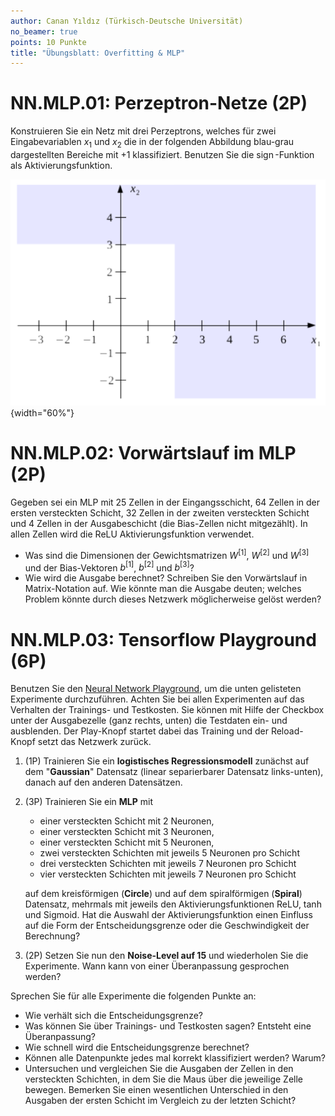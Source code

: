 ```yaml
---
author: Canan Yıldız (Türkisch-Deutsche Universität)
no_beamer: true
points: 10 Punkte
title: "Übungsblatt: Overfitting & MLP"
---
```


# NN.MLP.01: Perzeptron-Netze (2P)

Konstruieren Sie ein Netz mit drei Perzeptrons, welches für zwei Eingabevariablen
$x_1$ und $x_2$ die in der folgenden Abbildung blau-grau dargestellten Bereiche mit
+1 klassifiziert. Benutzen Sie die $\operatorname{sign}$-Funktion als
Aktivierungsfunktion.

![Abbildung 1](images/perzeptron_netz.png){width="60%"}

# NN.MLP.02: Vorwärtslauf im MLP (2P)

Gegeben sei ein MLP mit 25 Zellen in der Eingangsschicht, 64 Zellen in der ersten
versteckten Schicht, 32 Zellen in der zweiten versteckten Schicht und 4 Zellen in
der Ausgabeschicht (die Bias-Zellen nicht mitgezählt). In allen Zellen wird die ReLU
Aktivierungsfunktion verwendet.

-   Was sind die Dimensionen der Gewichtsmatrizen $W^{[1]}$, $W^{[2]}$ und $W^{[3]}$
    und der Bias-Vektoren $b^{[1]}$, $b^{[2]}$ und $b^{[3]}$?
-   Wie wird die Ausgabe berechnet? Schreiben Sie den Vorwärtslauf in
    Matrix-Notation auf. Wie könnte man die Ausgabe deuten; welches Problem könnte
    durch dieses Netzwerk möglicherweise gelöst werden?

# NN.MLP.03: Tensorflow Playground (6P)

Benutzen Sie den [Neural Network Playground](https://playground.tensorflow.org/), um
die unten gelisteten Experimente durchzuführen. Achten Sie bei allen Experimenten
auf das Verhalten der Trainings- und Testkosten. Sie können mit Hilfe der Checkbox
unter der Ausgabezelle (ganz rechts, unten) die Testdaten ein- und ausblenden. Der
Play-Knopf startet dabei das Training und der Reload-Knopf setzt das Netzwerk
zurück.

1.  (1P) Trainieren Sie ein **logistisches Regressionsmodell** zunächst auf dem
    "**Gaussian**" Datensatz (linear separierbarer Datensatz links-unten), danach
    auf den anderen Datensätzen.

2.  (3P) Trainieren Sie ein **MLP** mit

    -   einer versteckten Schicht mit 2 Neuronen,
    -   einer versteckten Schicht mit 3 Neuronen,
    -   einer versteckten Schicht mit 5 Neuronen,
    -   zwei versteckten Schichten mit jeweils 5 Neuronen pro Schicht
    -   drei versteckten Schichten mit jeweils 7 Neuronen pro Schicht
    -   vier versteckten Schichten mit jeweils 7 Neuronen pro Schicht

    auf dem kreisförmigen (**Circle**) und auf dem spiralförmigen (**Spiral**)
    Datensatz, mehrmals mit jeweils den Aktivierungsfunktionen ReLU, tanh und
    Sigmoid. Hat die Auswahl der Aktivierungsfunktion einen Einfluss auf die Form
    der Entscheidungsgrenze oder die Geschwindigkeit der Berechnung?

3.  (2P) Setzen Sie nun den **Noise-Level auf 15** und wiederholen Sie die
    Experimente. Wann kann von einer Überanpassung gesprochen werden?

Sprechen Sie für alle Experimente die folgenden Punkte an:

-   Wie verhält sich die Entscheidungsgrenze?
-   Was können Sie über Trainings- und Testkosten sagen? Entsteht eine
    Überanpassung?
-   Wie schnell wird die Entscheidungsgrenze berechnet?
-   Können alle Datenpunkte jedes mal korrekt klassifiziert werden? Warum?
-   Untersuchen und vergleichen Sie die Ausgaben der Zellen in den versteckten
    Schichten, in dem Sie die Maus über die jeweilige Zelle bewegen. Bemerken Sie
    einen wesentlichen Unterschied in den Ausgaben der ersten Schicht im Vergleich
    zu der letzten Schicht?
